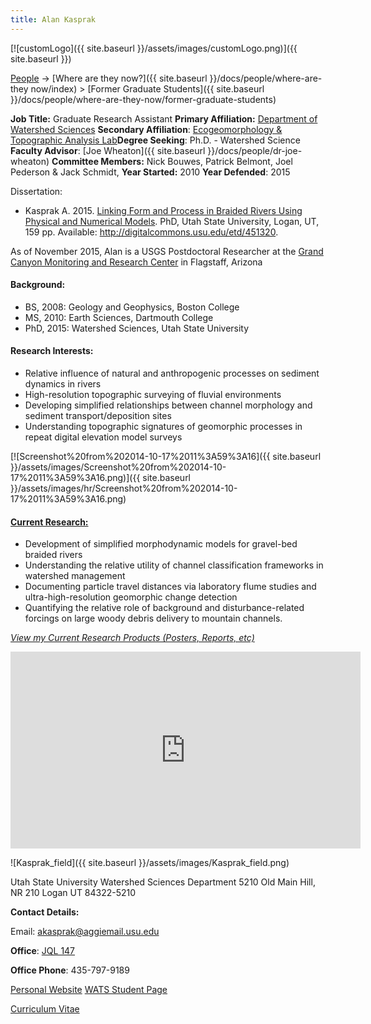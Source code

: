 ```yaml
---
title: Alan Kasprak
---
```


[![customLogo]({{ site.baseurl }}/assets/images/customLogo.png)]({{ site.baseurl }})

[People]({{site.baseurl}}/docs/people/index) -> [Where are they now?]({{ site.baseurl }}/docs/people/where-are-they now/index) > [Former Graduate Students]({{ site.baseurl }}/docs/people/where-are-they-now/former-graduate-students)

**Job Title:** Graduate Research Assistant
**Primary Affiliation:** [Department of Watershed Sciences](http://www.google.com/url?q=http%3A%2F%2Fwww.cnr.usu.edu%2Fwats&sa=D&sntz=1&usg=AFrqEzc_IuzHjGkuIlCIOF67A0r8gwQ4PA)
**Secondary Affiliation**: [Ecogeomorphology & Topographic Analysis Lab](http://etal.joewheaton.org/people)**Degree Seeking**: Ph.D. - Watershed Science
**Faculty Advisor**: [Joe Wheaton]({{ site.baseurl }}/docs/people/dr-joe-wheaton)
**Committee Members:** Nick Bouwes, Patrick Belmont, Joel Pederson & Jack Schmidt, 
**Year Started:** 2010
**Year Defended**: 2015

Dissertation:

- Kasprak A. 2015. [Linking Form and Process in Braided Rivers Using Physical and Numerical Models](http://digitalcommons.usu.edu/etd/451320). PhD, Utah State University, Logan, UT, 159 pp. Available: <http://digitalcommons.usu.edu/etd/451320>.

As of November 2015, Alan is a USGS Postdoctoral Researcher at the [Grand Canyon Monitoring and Research Center](http://www.gcmrc.gov/) in Flagstaff, Arizona

#### Background:

- BS, 2008: Geology and Geophysics, Boston College
- MS, 2010: Earth Sciences, Dartmouth College
- PhD, 2015: Watershed Sciences, Utah State University

#### Research Interests:

- Relative influence of natural and anthropogenic processes on sediment dynamics in rivers
- High-resolution topographic surveying of fluvial environments
- Developing simplified relationships between channel morphology and sediment transport/deposition sites
- Understanding topographic signatures of geomorphic processes in repeat digital elevation model surveys

[![Screenshot%20from%202014-10-17%2011%3A59%3A16]({{ site.baseurl }}/assets/images/Screenshot%20from%202014-10-17%2011%3A59%3A16.png)]({{ site.baseurl }}/assets/images/hr/Screenshot%20from%202014-10-17%2011%3A59%3A16.png)

#### [Current Research:](http://www.alankasprak.org/p/research.html)

- Development of simplified morphodynamic models for gravel-bed braided rivers
- Understanding the relative utility of channel classification frameworks in watershed management
- Documenting particle travel distances via laboratory flume studies and ultra-high-resolution geomorphic change detection
- Quantifying the relative role of background and disturbance-related forcings on large woody debris delivery to mountain channels.

*[View my Current Research Products (Posters, Reports, etc)](https://figshare.com/authors/Alan_Kasprak/641100)*

<iframe width="560" height="315" src="https://www.youtube.com/embed/XgvR3y5JCXg" frameborder="0" allowfullscreen></iframe>

![Kasprak_field]({{ site.baseurl }}/assets/images/Kasprak_field.png)





Utah State University
Watershed Sciences Department
5210 Old Main Hill, NR 210
Logan UT 84322-5210

**Contact Details:**

Email:  [akasprak@aggiemail.usu.edu](mailto:akasprak@aggiemail.usu.edu)

**Office**:  [JQL 147](http://www.google.com/url?q=http%3A%2F%2Fwww.usu.edu%2Fmap%2Findex.cfm%3Fid%3D47&sa=D&sntz=1&usg=AFrqEzfXZdGxVYulfu28p6hfeJOTepKl2g)

**Office Phone**: 435-797-9189

[Personal Website](http://www.alankasprak.org/)
[WATS Student  Page](http://www.cnr.usu.edu/htm/graddirectory/memberID=4503)

[Curriculum Vitae](https://sites.google.com/site/alankasprak/ak_cv.pdf)

